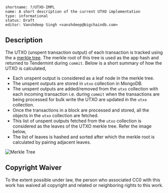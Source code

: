 ```
shortname: ?/UTXO-IMPL
name: A short description of the current UTXO implementation
type: informational
status: Draft
editor: Vanshdeep Singh <vanshdeep@bigchaindb.com>
```

## Description
The UTXO (unspent transaction output) of each transaction is tracked using the a [merkle tree](https://en.wikipedia.org/wiki/Merkle_tree). The merkle root of this tree is used as the app hash and returned to Tendermint during `commit`. Below is a short summary of how the UTXO is calculated,

- Each unspent output is considered as a leaf node in the merkle tree.
- The unspent outputs are stored in `utxo` collection in MongoDB.
- The unspent outputs are added/removed from the `utxo` collection with each incoming transaction i.e. during `commit` when the transactions are being processed for bulk write the UTXO are updated in the `utxo` collection.
- Once the transactions in a block are processed and stored, all the objects in the `utxo` collection are fetched.
- This list of unspent outputs fetched from the `utxo` collection is considered as the leaves of the UTXO merkle tree. Refer the image below,
- The list of leaves is hashed and sorted after which the merkle root is calculated by pairing adjacent leaves.

![Merkle Tree](https://upload.wikimedia.org/wikipedia/commons/thumb/9/95/Hash_Tree.svg/800px-Hash_Tree.svg.png)




## Copyright Waiver
To the extent possible under law, the person who associated CC0 with this work has waived all copyright and related or neighboring rights to this work.
